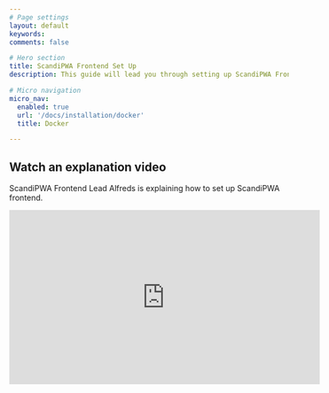```yaml
---
# Page settings
layout: default
keywords:
comments: false

# Hero section
title: ScandiPWA Frontend Set Up
description: This guide will lead you through setting up ScandiPWA Frontend.

# Micro navigation
micro_nav:
  enabled: true
  url: '/docs/installation/docker'
  title: Docker

---
```


## Watch an explanation video

ScandiPWA Frontend Lead Alfreds is explaining how to set up ScandiPWA frontend.

<div class="video">
    <iframe width="560" height="315" src="https://www.youtube.com/embed/TqJw883qvrA" frameborder="0" allow="accelerometer; autoplay; encrypted-media; gyroscope; picture-in-picture" allowfullscreen></iframe>
</div>
